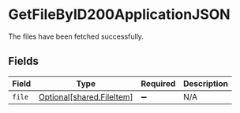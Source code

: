 # GetFileByID200ApplicationJSON

The files have been fetched successfully.


## Fields

| Field                                                        | Type                                                         | Required                                                     | Description                                                  |
| ------------------------------------------------------------ | ------------------------------------------------------------ | ------------------------------------------------------------ | ------------------------------------------------------------ |
| `file`                                                       | [Optional[shared.FileItem]](../../models/shared/fileitem.md) | :heavy_minus_sign:                                           | N/A                                                          |